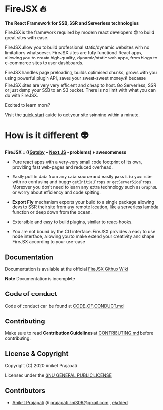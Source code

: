 # FireJSX 🔥

**The React Framework for SSB, SSR and Serverless technologies**

FireJSX is the framework required by modern react developers 😎 to build great sites with ease. 

FireJSX allow you to build professional static/dynamic websites with no limitations whatsoever. FireJSX sites are fully functional React apps, allowing you to create high-quality, dynamic/static web apps, from blogs to e-commerce sites to user dashboards.

FireJSX handles page preloading, builds optimised chunks, grows with you using powerful plugin API, saves your sweet-sweet money💰 because FireJSX sites are very very efficient and cheap to host. Go Serverless, SSR or just dump your SSB to an S3 bucket. There is no limit with what you can do with FireJSX.

Excited to learn more?

Visit the [quick start](https://github.com/eAdded/FireJSX/wiki/Quick-Start) guide to get your site spinning within a minute.

# How is it different 👽

**FireJSX = (([Gatsby](https://www.gatsbyjs.org/) + [Next.JS](https://nextjs.org/) - problems) + awesomeness**

+ Pure react apps with a very-very small code footprint of its own, providing fast web-pages and reduced overhead.

+ Easily pull in data from any data source and easily pass it to your site with no confusing and buggy `getInitialProps` or `getServerSideProps`. Moreover you don't need to learn any extra technology such as `GraphQL` or worry about efficiency and code spitting.

+ **Export Fly** mechanism exports your build to a single package allowing devs to SSR their site from any remote location, like a serverless lambda function or deep down from the ocean.

+ Extensible and easy to build plugins, similar to react-hooks.

+ You are not bound by the CLI interface. FireJSX provides a easy to use node interface, allowing you to make extend your creativity and shape FireJSX according to your use-case

## Documentation

Documentation is available at the official [FireJSX Github Wiki](https://github.com/eAdded/FireJSX/wiki)

**Note** Documentation is incomplete

## Code of conduct

Code of conduct can be found at [CODE_OF_CONDUCT.md](CODE_OF_CONDUCT.md)

## Contributing

Make sure to read **Contribution Guidelines** at [CONTRIBUTING.md](CONTRIBUTING.md) before contributing.

## License & Copyright

Copyright (C) 2020 Aniket Prajapati

Licensed under the [GNU GENERAL PUBLIC LICENSE](LICENSE)

## Contributors
 + [Aniket Prajapati](https://github.com/aniketfuryrocks) @ prajapati.ani306@gmail.com , [eAdded](http://www.eadded.com)